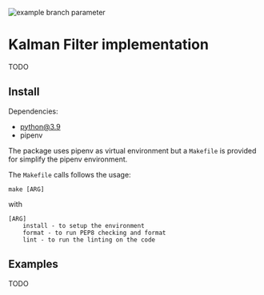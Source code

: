 ![example branch parameter](https://github.com/pardi/kalman_filter/actions/workflows/python-app.yml/badge.svg?branch=main)

# Kalman Filter implementation
TODO

## Install

Dependencies:
- python@3.9
- pipenv

The package uses pipenv as virtual environment but a `Makefile` is provided for simplify the pipenv environment.

The `Makefile` calls follows the usage:

`make [ARG]`

with 

``` 
[ARG] 
    install - to setup the environment
    format - to run PEP8 checking and format
    lint - to run the linting on the code
```

## Examples
TODO
